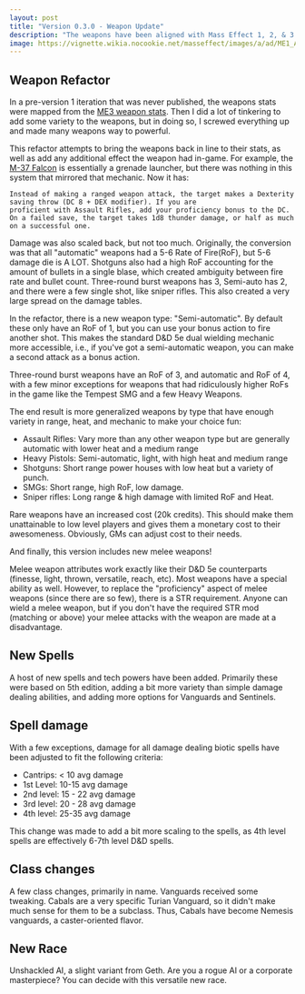 ```yaml
---
layout: post
title: "Version 0.3.0 - Weapon Update"
description: "The weapons have been aligned with Mass Effect 1, 2, & 3 weapon stats"
image: https://vignette.wikia.nocookie.net/masseffect/images/a/ad/ME1_Assault_Rifle_Expert.png/revision/latest?cb=20120309174857
---
```


## Weapon Refactor

In a pre-version 1 iteration that was never published, the weapons stats were mapped from the [ME3 weapon stats](http://masseffect.wikia.com/wiki/Weapons#Mass_Effect_3).
Then I did a lot of tinkering to add some variety to the weapons, but in doing so, I screwed everything up and made many weapons way to powerful.

This refactor attempts to bring the weapons back in line to their stats, as well as add any additional effect the weapon had in-game.
For example, the [M-37 Falcon](http://masseffect.wikia.com/wiki/M-37_Falcon) is essentially a grenade launcher, but there was nothing in
this system that mirrored that mechanic. Now it has:

```
Instead of making a ranged weapon attack, the target makes a Dexterity saving throw (DC 8 + DEX modifier). If you are
proficient with Assault Rifles, add your proficiency bonus to the DC. On a failed save, the target takes 1d8 thunder damage, or half as much on a successful one.
```

Damage was also scaled back, but not too much. Originally, the conversion was that all "automatic" weapons had a 5-6 Rate of Fire(RoF), but 5-6 damage die is A LOT.
Shotguns also had a high RoF accounting for the amount of bullets in a single blase, which created ambiguity between fire rate and bullet count.
Three-round burst weapons has 3, Semi-auto has 2, and there were a few single shot, like sniper rifles. This also created a very large
spread on the damage tables.

In the refactor, there is a new weapon type: "Semi-automatic". By default these only have an RoF of 1, but you can use your bonus
action to fire another shot. This makes the standard D&D 5e dual wielding mechanic more accessible, i.e., if you've got a
semi-automatic weapon, you can make a second attack as a bonus action.

Three-round burst weapons have an RoF of 3, and automatic and RoF of 4, with a few minor exceptions for weapons that had
ridiculously higher RoFs in the game like the Tempest SMG and a few Heavy Weapons.

The end result is more generalized weapons by type that have enough variety in range, heat, and mechanic to make your choice fun:

* Assault Rifles: Vary more than any other weapon type but are generally automatic with lower heat and a medium range
* Heavy Pistols: Semi-automatic, light, with high heat and medium range
* Shotguns: Short range power houses with low heat but a variety of punch.
* SMGs: Short range, high RoF, low damage.
* Sniper rifles: Long range & high damage with limited RoF and Heat.

Rare weapons have an increased cost (20k credits). This should make them unattainable to low level players and
gives them a monetary cost to their awesomeness. Obviously, GMs can adjust cost to their needs.

And finally, this version includes new melee weapons!

Melee weapon attributes work exactly like their D&D 5e counterparts (finesse, light, thrown, versatile, reach, etc). Most weapons have a special
ability as well. However, to replace the "proficiency" aspect of melee weapons (since there are so few), there is a STR requirement.
Anyone can wield a melee weapon, but if you don't have the required STR mod (matching or above) your melee attacks with the weapon are
made at a disadvantage.

## New Spells
A host of new spells and tech powers have been added. Primarily these were based on 5th edition, adding a bit more variety
than simple damage dealing abilities, and adding more options for Vanguards and Sentinels.

## Spell damage
With a few exceptions, damage for all damage dealing biotic spells have been adjusted to fit the following criteria:

* Cantrips: < 10 avg damage
* 1st Level: 10-15 avg damage
* 2nd level: 15 - 22 avg damage
* 3rd level: 20 - 28 avg damage
* 4th level: 25-35 avg damage

This change was made to add a bit more scaling to the spells, as 4th level spells are effectively 6-7th level D&D spells.

## Class changes
A few class changes, primarily in name. Vanguards received some tweaking. Cabals are a very specific Turian Vanguard,
so it didn't make much sense for them to be a subclass. Thus, Cabals have become Nemesis vanguards, a caster-oriented flavor.

## New Race
Unshackled AI, a slight variant from Geth. Are you a rogue AI or a corporate masterpiece? You can decide with this versatile new race.




